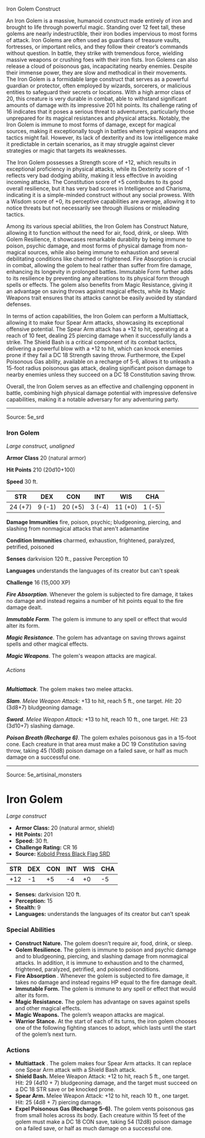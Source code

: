 <MonsterName/>Iron Golem</MonsterName>
<CreatureType/>Construct</CreatureType>

<summary>An Iron Golem is a massive, humanoid construct made entirely of iron and brought to life through powerful magic. Standing over 12 feet tall, these golems are nearly indestructible, their iron bodies impervious to most forms of attack. Iron Golems are often used as guardians of treasure vaults, fortresses, or important relics, and they follow their creator’s commands without question. In battle, they strike with tremendous force, wielding massive weapons or crushing foes with their iron fists. Iron Golems can also release a cloud of poisonous gas, incapacitating nearby enemies. Despite their immense power, they are slow and methodical in their movements.</summary>

<summary>The Iron Golem is a formidable large construct that serves as a powerful guardian or protector, often employed by wizards, sorcerers, or malicious entities to safeguard their secrets or locations. With a high armor class of 20, this creature is very durable in combat, able to withstand significant amounts of damage with its impressive 201 hit points. Its challenge rating of 16 indicates that it poses a serious threat to adventurers, particularly those unprepared for its magical resistances and physical attacks. Notably, the Iron Golem is immune to most forms of damage, except for magical sources, making it exceptionally tough in battles where typical weapons and tactics might fail. However, its lack of dexterity and its low intelligence make it predictable in certain scenarios, as it may struggle against clever strategies or magic that targets its weaknesses.</summary>

<detail>

The Iron Golem possesses a Strength score of +12, which results in exceptional proficiency in physical attacks, while its Dexterity score of -1 reflects very bad dodging ability, making it less effective in avoiding incoming attacks. The Constitution score of +5 contributes to its good overall resilience, but it has very bad scores in Intelligence and Charisma, indicating it is a simple-minded construct without any social prowess. With a Wisdom score of +0, its perceptive capabilities are average, allowing it to notice threats but not necessarily see through illusions or misleading tactics.

Among its various special abilities, the Iron Golem has Construct Nature, allowing it to function without the need for air, food, drink, or sleep. With Golem Resilience, it showcases remarkable durability by being immune to poison, psychic damage, and most forms of physical damage from non-magical sources, while also being immune to exhaustion and several debilitating conditions like charmed or frightened. Fire Absorption is crucial in combat, allowing the golem to heal rather than suffer from fire damage, enhancing its longevity in prolonged battles. Immutable Form further adds to its resilience by preventing any alterations to its physical form through spells or effects. The golem also benefits from Magic Resistance, giving it an advantage on saving throws against magical effects, while its Magic Weapons trait ensures that its attacks cannot be easily avoided by standard defenses.

In terms of action capabilities, the Iron Golem can perform a Multiattack, allowing it to make four Spear Arm attacks, showcasing its exceptional offensive potential. The Spear Arm attack has a +12 to hit, operating at a reach of 10 feet, dealing 25 piercing damage when it successfully lands a strike. The Shield Bash is a critical component of its combat tactics, delivering a powerful blow with a +12 to hit, which can knock enemies prone if they fail a DC 18 Strength saving throw. Furthermore, the Expel Poisonous Gas ability, available on a recharge of 5-6, allows it to unleash a 15-foot radius poisonous gas attack, dealing significant poison damage to nearby enemies unless they succeed on a DC 18 Constitution saving throw.

Overall, the Iron Golem serves as an effective and challenging opponent in battle, combining high physical damage potential with impressive defensive capabilities, making it a notable adversary for any adventuring party.</detail>



---

Source: 5e_srd

### Iron Golem

*Large construct, unaligned*

**Armor Class** 20 (natural armor)

**Hit Points** 210 (20d10+100)

**Speed** 30 ft.

| STR     | DEX    | CON     | INT    | WIS     | CHA    |
|---------|--------|---------|--------|---------|--------|
| 24 (+7) | 9 (-1) | 20 (+5) | 3 (-4) | 11 (+0) | 1 (-5) |

**Damage Immunities** fire, poison, psychic; bludgeoning, piercing, and slashing from nonmagical attacks that aren't adamantine

**Condition Immunities** charmed, exhaustion, frightened, paralyzed, petrified, poisoned

**Senses** darkvision 120 ft., passive Perception 10

**Languages** understands the languages of its creator but can't speak

**Challenge** 16 (15,000 XP)

***Fire Absorption***. Whenever the golem is subjected to fire damage, it takes no damage and instead regains a number of hit points equal to the fire damage dealt.

***Immutable Form***. The golem is immune to any spell or effect that would alter its form.

***Magic Resistance***. The golem has advantage on saving throws against spells and other magical effects.

***Magic Weapons***. The golem's weapon attacks are magical.

###### Actions

***Multiattack***. The golem makes two melee attacks.

***Slam***. *Melee Weapon Attack:* +13 to hit, reach 5 ft., one target. *Hit:* 20 (3d8+7) bludgeoning damage.

***Sword***. *Melee Weapon Attack:* +13 to hit, reach 10 ft., one target. *Hit:* 23 (3d10+7) slashing damage.

***Poison Breath (Recharge 6)***. The golem exhales poisonous gas in a 15-foot cone. Each creature in that area must make a DC 19 Constitution saving throw, taking 45 (10d8) poison damage on a failed save, or half as much damage on a successful one.



---

Source: 5e_artisinal_monsters

# Iron Golem

*Large construct*

- **Armor Class:** 20 (natural armor, shield)
- **Hit Points:** 201
- **Speed:** 30 ft.
- **Challenge Rating:** CR 16
- **Source:** [Kobold Press Black Flag SRD](https://koboldpress.com/black-flag-roleplaying/)

| STR | DEX | CON | INT | WIS | CHA |
| --- | --- | --- | --- | --- | --- |
| +12 | -1 | +5 | -4 | +0 | -5 |

- **Senses:** darkvision 120 ft.
- **Perception:** 15
- **Stealth:** 9
- **Languages:** understands the languages of its creator but can’t speak

### Special Abilities

- **Construct Nature.** The golem doesn’t require air, food, drink, or sleep.
- **Golem Resilience.** The golem is immune to poison and psychic damage and to bludgeoning, piercing, and slashing damage from nonmagical attacks. In addition, it is immune to exhaustion and to the charmed, frightened, paralyzed, petrified, and poisoned conditions.
- **Fire Absorption** . Whenever the golem is subjected to fire damage, it takes no damage and instead regains HP equal to the fire damage dealt.
- **Immutable Form.** The golem is immune to any spell or effect that would alter its form.
- **Magic Resistance.** The golem has advantage on saves against spells and other magical effects.
- **Magic Weapons.** The golem’s weapon attacks are magical.
- **Warrior Stance.** At the start of each of its turns, the iron golem chooses one of the following fighting stances to adopt, which lasts until the start of the golem’s next turn.

### Actions

- **Multiattack** . The golem makes four Spear Arm attacks. It can replace one Spear Arm attack with a Shield Bash attack.
- **Shield Bash.** Melee Weapon Attack: +12 to hit, reach 5 ft., one target. Hit: 29 (4d10 + 7) bludgeoning damage, and the target must succeed on a DC 18 STR save or be knocked prone.
- **Spear Arm.** Melee Weapon Attack: +12 to hit, reach 10 ft., one target. Hit: 25 (4d8 + 7) piercing damage.
- **Expel Poisonous Gas (Recharge 5–6).** The golem vents poisonous gas from small holes across its body. Each creature within 15 feet of the golem must make a DC 18 CON save, taking 54 (12d8) poison damage on a failed save, or half as much damage on a successful one.



